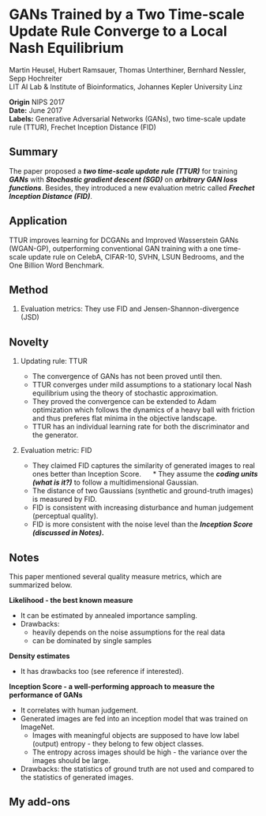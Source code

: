 # GANs Trained by a Two Time-scale Update Rule Converge to a Local Nash Equilibrium  
Martin Heusel, Hubert Ramsauer, Thomas Unterthiner, Bernhard Nessler, Sepp Hochreiter  
LIT AI Lab & Institute of Bioinformatics, Johannes Kepler University Linz

**Origin** NIPS 2017  
**Date:** June 2017  
**Labels:** Generative Adversarial Networks (GANs), two time-scale update rule (TTUR), Frechet Inception Distance (FID)

## Summary
The paper proposed a __*two time-scale update rule (TTUR)*__ for training __*GANs*__ with __*Stochastic gradient descent (SGD)*__ on __*arbitrary GAN loss functions*__. Besides, they introduced a new evaluation metric called __*Frechet Inception Distance (FID)*__.
## Application
TTUR improves learning for DCGANs and Improved Wasserstein GANs (WGAN-GP), outperforming conventional GAN training with a one time-scale update rule on CelebA, CIFAR-10, SVHN, LSUN Bedrooms, and the One Billion Word Benchmark.

## Method
1. Evaluation metrics: They use FID and Jensen-Shannon-divergence (JSD)
    
## Novelty
1. Updating rule: TTUR
    * The convergence of GANs has not been proved until then.   
    * TTUR converges under mild assumptions to a stationary local Nash equilibrium using the theory of stochastic approximation.  
    * They proved the convergence can be extended to Adam optimization which follows the dynamics of a heavy ball with friction and thus preferes flat minima in the objective landscape.  
    * TTUR has an individual learning rate for both the discriminator and the generator.  

2. Evaluation metric: FID
    * They claimed FID captures the similarity of generated images to real ones better than Inception Score.   
    * They assume the **_coding units (what is it?)_** to follow a multidimensional Gaussian.     
    * The distance of two Gaussians (synthetic and ground-truth images) is measured by FID.  
    * FID is consistent with increasing disturbance and human judgement (perceptual quality).    
    * FID is more consistent with the noise level than the **_Inception Score (discussed in Notes)_.**   
    
## Notes
This paper mentioned several quality measure metrics, which are summarized below.  

__Likelihood - the best known measure__  
* It can be estimated by annealed importance sampling. 
* Drawbacks:   
    * heavily depends on the noise assumptions for the real data    
    * can be dominated by single samples  
    
__Density estimates__  
* It has drawbacks too (see reference if interested).

__Inception Score - a well-performing approach to measure the performance of GANs__  
* It correlates with human judgement.  
* Generated images are fed into an inception model that was trained on ImageNet.   
    * Images with meaningful objects are supposed to have low label (output) entropy - they belong to few object classes.   
    * The entropy across images should be high - the variance over the images should be large.  
* Drawbacks: the statistics of ground truth are not used and compared to the statistics of generated images.

## My add-ons
